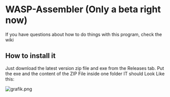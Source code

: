 # WASP-Assembler (Only a beta right now)
If you have questions about how to do things with this program, check the wiki

## How to install it
Just download the latest version zip file and exe from the Releases tab.
Put the exe and the content of the ZIP File inside one folder IT should Look Like this:

![grafik.png](https://github.com/user-attachments/assets/d56021a9-f182-402f-9fb2-597224b23aed)